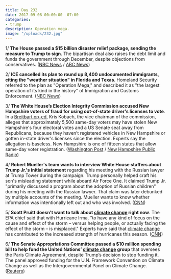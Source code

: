 ```yaml
---
title: Day 232
date: 2017-09-08 00:00:00 -07:00
categories:
- trump
description: Operation mega.
image: "/uploads/232.jpg"
---
```


1/ **The House passed a $15 billion disaster relief package, sending the measure to Trump to sign**. The bipartisan deal also raises the debt limit and funds the government through December, despite objections from conservatives. ([NBC News](https://www.nbcnews.com/politics/congress/house-passes-disaster-relief-sending-trump-sign-n799796) / [ABC News](http://abcnews.go.com/Politics/house-expected-approve-billions-hurricane-aid-government-funding/story?id=49692556))

2/ **ICE cancelled its plan to round up 8,400 undocumented immigrants, citing the "weather situation" in Florida and Texas**. Homeland Security referred to the plan as "Operation Mega," and described it as "the largest operation of its kind in the history" of Immigration and Customs Enforcement. ([NBC News](https://www.nbcnews.com/news/us-news/ice-plans-mega-largest-immigration-raid-operation-its-kind-n799691))

3/ **The White House’s Election Integrity Commission accused New Hampshire voters of fraud for using out-of-state driver's licenses to vote**. In a [Breitbart op-ed](http://www.breitbart.com/big-government/2017/09/07/exclusive-kobach-out-of-state-voters-changed-outcome-new-hampshire-senate-race/), Kris Kobach, the vice chairman of the commission, alleges that approximately 5,500 same-day voters may have stolen New Hampshire's four electoral votes and a US Senate seat away from Republicans, because they haven’t registered vehicles in New Hampshire or gotten in-state driver's licenses since the election. Experts say the allegation is baseless. New Hampshire is one of fifteen states that allow same-day voter registration. ([Washington Post](https://www.washingtonpost.com/news/powerpost/wp/2017/09/08/election-integrity-commission-members-accuse-new-hampshire-voters-of-fraud/) / [New Hampshire Public Radio](http://nhpr.org/post/data-out-state-ids-fuels-cries-fraud-2016-election#stream/0))

4/ **Robert Mueller's team wants to interview White House staffers about Trump Jr.'s initial statement** regarding his meeting with the Russian lawyer at Trump Tower during the campaign. Trump personally helped craft his son's misleading statement while aboard Air Force One. It claimed Trump Jr. "primarily discussed a program about the adoption of Russian children" during his meeting with the Russian lawyer. That claim was later debunked by multiple accounts of the meeting. Mueller wants to know whether information was intentionally left out and who was involved. ([CNN](http://www.cnn.com/2017/09/07/politics/mueller-trump-air-force-one-statement-russian-lawyer/index.html)) 

5/ **Scott Pruitt doesn't want to talk about <a href="{{ site.baseurl }}/trump-epa/">climate change</a> right now**. The EPA chief said that with Hurricane Irma, “to have any kind of focus on the cause and effect of the storm – versus helping people, or actually facing the effect of the storm – is misplaced." Experts have said that <a href="{{ site.baseurl }}/trump-epa/">climate change</a> has contributed to the increased strength of hurricanes this season. ([CNN](http://www.cnn.com/2017/09/07/politics/scott-pruitt-hurricanes-climate-change-interview/index.html))

6/ **The Senate Appropriations Committee passed a $10 million spending bill to help fund the United Nations’ <a href="{{ site.baseurl }}/trump-epa/">climate change</a> group** that oversees the Paris Climate Agreement, despite Trump’s decision to stop funding it. The panel approved funding for the U.N. Framework Convention on Climate Change as well as the Intergovernmental Panel on Climate Change. ([Reuters](https://www.reuters.com/article/us-usa-congress-climatechange/defying-trump-senate-panel-approves-funding-for-u-n-climate-body-idUSKCN1BJ1LA?rpc=401&))
